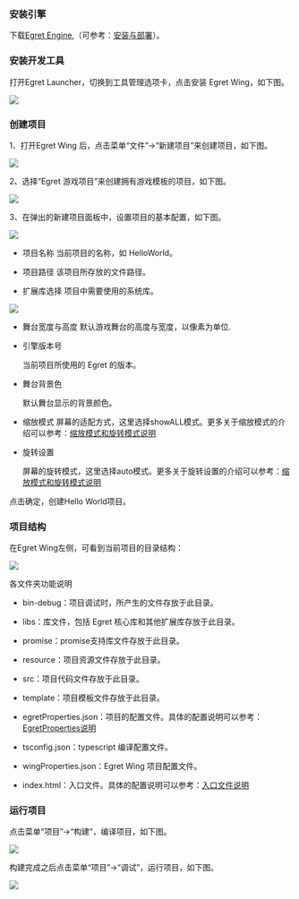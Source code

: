 
### 安装引擎

下载[Egret Engine](http://www.egret.com/products/engine.html),（可参考：[安装与部署](../../../Engine2D/projectConfig/modelconfig/README.md)）。

### 安装开发工具

打开Egret Launcher，切换到工具管理选项卡，点击安装 Egret Wing，如下图。

![](down.jpg)

### 创建项目

1、打开Egret Wing 后，点击菜单“文件”->“新建项目”来创建项目，如下图。

![](create1.jpg)

2、选择“Egret 游戏项目”来创建拥有游戏模板的项目，如下图。

![](create2.jpg)

3、在弹出的新建项目面板中，设置项目的基本配置，如下图。

![](create3.png)

* 项目名称 
当前项目的名称，如 HelloWorld。

* 项目路径
该项目所存放的文件路径。

* 扩展库选择
项目中需要使用的系统库。

![](create4.jpg)

* 舞台宽度与高度
 默认游戏舞台的高度与宽度，以像素为单位.

* 引擎版本号
  
  当前项目所使用的 Egret 的版本。
  
* 舞台背景色
	
	默认舞台显示的背景颜色。

* 缩放模式
  屏幕的适配方式，这里选择showALL模式。更多关于缩放模式的介绍可以参考：[缩放模式和旋转模式说明](../../../Engine2D/screenAdaptation/explanation/README.md)
	
* 旋转设置
	
	屏幕的旋转模式，这里选择auto模式。更多关于旋转设置的介绍可以参考：[缩放模式和旋转模式说明](../../../Engine2D/screenAdaptation/explanation/README.md)

点击确定，创建Hello World项目。

### 项目结构

在Egret Wing左侧，可看到当前项目的目录结构：

![](56a1a8c3b9412.jpg)

各文件夹功能说明
* bin-debug：项目调试时，所产生的文件存放于此目录。
* libs：库文件，包括 Egret 核心库和其他扩展库存放于此目录。
* promise：promise支持库文件存放于此目录。
* resource：项目资源文件存放于此目录。
* src：项目代码文件存放于此目录。
* template：项目模板文件存放于此目录。

* egretProperties.json：项目的配置文件。具体的配置说明可以参考：[EgretProperties说明](../../../Engine2D/projectConfig/configFile/README.md)
* tsconfig.json：typescript 编译配置文件。
* wingProperties.json：Egret Wing 项目配置文件。
* index.html：入口文件。具体的配置说明可以参考：[入口文件说明](../../../Engine2D/projectConfig/indexFile/README.md)

### 运行项目

点击菜单“项目”->“构建”，编译项目，如下图。

![](build.png)

构建完成之后点击菜单“项目”->“调试”，运行项目，如下图。

![](debug1.png)
